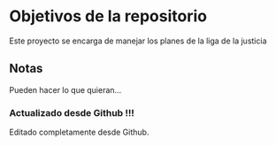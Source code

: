 # Objetivos de la repositorio

Este proyecto se encarga de manejar los planes de la liga de la justicia


## Notas
Pueden hacer lo que quieran...

### Actualizado desde Github !!!
Editado completamente desde Github.
